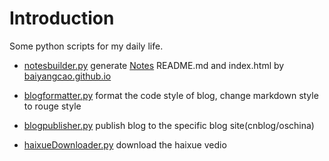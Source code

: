 # Introduction

Some python scripts for my daily life.

 - [notesbuilder.py](notesbuilder.py) generate [Notes](https://github.com/baiyangcao/Notes) README.md and index.html by [baiyangcao.github.io](https://github.com/baiyangcao/baiyangcao.github.io)

 - [blogformatter.py](blogformatter.py) format the code style of blog, change markdown style to rouge style

 - [blogpublisher.py](blogpublisher.py) publish blog to the specific blog site(cnblog/oschina)

 - [haixueDownloader.py](haixueDownloader.py) download the haixue vedio
